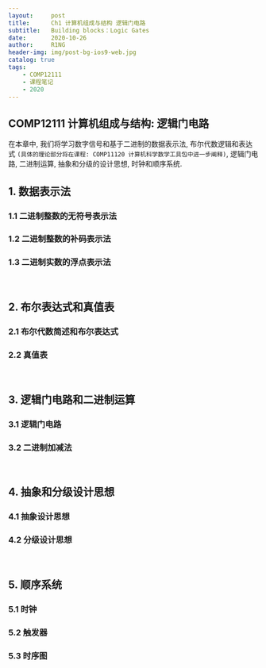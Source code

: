 ```yaml
---
layout:     post
title:      Ch1 计算机组成与结构 逻辑门电路
subtitle:   Building blocks：Logic Gates
date:       2020-10-26
author:     R1NG
header-img: img/post-bg-ios9-web.jpg
catalog: true
tags:
    - COMP12111
    - 课程笔记
    - 2020
---
```




## COMP12111 计算机组成与结构: 逻辑门电路

在本章中, 我们将学习数字信号和基于二进制的数据表示法, 布尔代数逻辑和表达式 `(具体的理论部分将在课程: COMP11120 计算机科学数学工具包中进一步阐释)`, 逻辑门电路, 二进制运算, 抽象和分级的设计思想, 时钟和顺序系统.


##  1. 数据表示法

### 1.1 二进制整数的无符号表示法

### 1.2 二进制整数的补码表示法

### 1.3 二进制实数的浮点表示法

<br>


## 2. 布尔表达式和真值表

### 2.1 布尔代数简述和布尔表达式

### 2.2 真值表

<br>


## 3. 逻辑门电路和二进制运算

### 3.1 逻辑门电路

### 3.2 二进制加减法


<br>

## 4. 抽象和分级设计思想

### 4.1 抽象设计思想

### 4.2 分级设计思想


<br>

## 5. 顺序系统

### 5.1 时钟

### 5.2 触发器

### 5.3 时序图





